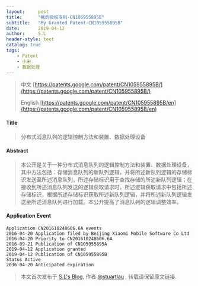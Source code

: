 ```yaml
---
layout:     post
title:      "我的授权专利-CN105955895B"
subtitle:   "My Granted Patent-CN105955895B"
date:       2019-04-12
author:     S.L
header-style: text
catalog: true
tags:
    - Patent
    - 小米
    - 数据处理
---
```

> 中文 [https://patents.google.com/patent/CN105955895B/](https://patents.google.com/patent/CN105955895B/)
>
> English [https://patents.google.com/patent/CN105955895B/en](https://patents.google.com/patent/CN105955895B/en)

#### Title
> 分布式消息队列的逻辑控制方法和装置、数据处理设备











#### Abstract
> 本公开是关于一种分布式消息队列的逻辑控制方法和装置、数据处理设备，其中方法包括：存储消息队列的新队列逻辑，并将所述新队列逻辑的存储标识发送至所述消息队列，所述存储标识用于查找存储的所述新队列逻辑；在接收到所述消息队列发送的逻辑获取请求时，所述逻辑获取请求中包括所述存储标识，根据所述存储标识获取所述新队列逻辑，并将所述新队列逻辑发送至所述消息队列进行加载。本公开提高了消息队列的逻辑调整效率。











#### Application Event
```
Application CN201610248606.6A events 
2016-04-20 Application filed by Beijing Xiaomi Mobile Software Co Ltd
2016-04-20 Priority to CN201610248606.6A
2016-09-21 Publication of CN105955895A
2019-04-12 Application granted
2019-04-12 Publication of CN105955895B
Status Active
2036-04-20 Anticipated expiration
```
> 本文首次发布于 [S.L's Blog](https://liushuo.me), 作者 [@stuartlau](http://github.com/stuartlau) ,
转载请保留原文链接.
